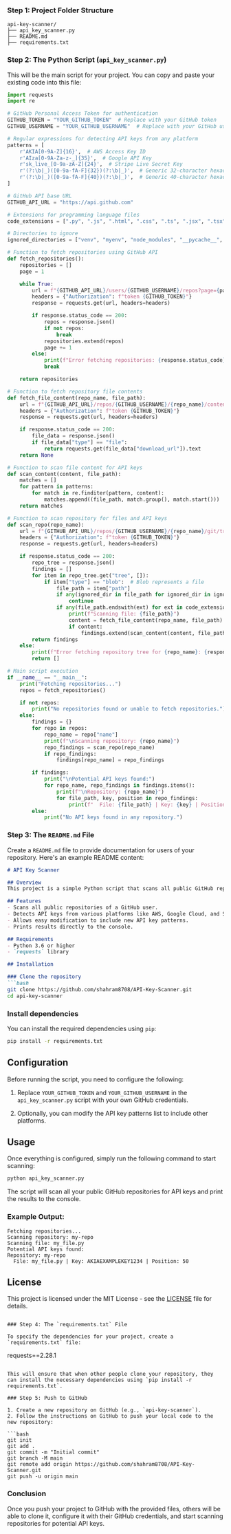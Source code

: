 ### Step 1: Project Folder Structure

```
api-key-scanner/
├── api_key_scanner.py  
├── README.md 
├── requirements.txt   
```

### Step 2: The Python Script (`api_key_scanner.py`)

This will be the main script for your project. You can copy and paste your existing code into this file:

```python
import requests
import re

# GitHub Personal Access Token for authentication
GITHUB_TOKEN = "YOUR_GITHUB_TOKEN"  # Replace with your GitHub token
GITHUB_USERNAME = "YOUR_GITHUB_USERNAME"  # Replace with your GitHub username

# Regular expressions for detecting API keys from any platform
patterns = [
    r'AKIA[0-9A-Z]{16}',  # AWS Access Key ID
    r'AIza[0-9A-Za-z-_]{35}',  # Google API Key
    r'sk_live_[0-9a-zA-Z]{24}',  # Stripe Live Secret Key
    r'(?:\b|_)([0-9a-fA-F]{32})(?:\b|_)',  # Generic 32-character hexadecimal
    r'(?:\b|_)([0-9a-fA-F]{40})(?:\b|_)',  # Generic 40-character hexadecimal
]

# GitHub API base URL
GITHUB_API_URL = "https://api.github.com"

# Extensions for programming language files
code_extensions = [".py", ".js", ".html", ".css", ".ts", ".jsx", ".tsx", ".java", ".c", ".cpp"]

# Directories to ignore
ignored_directories = ["venv", "myenv", "node_modules", "__pycache__", "site-packages", "dist", "build"]

# Function to fetch repositories using GitHub API
def fetch_repositories():
    repositories = []
    page = 1

    while True:
        url = f"{GITHUB_API_URL}/users/{GITHUB_USERNAME}/repos?page={page}&per_page=100"
        headers = {"Authorization": f"token {GITHUB_TOKEN}"}
        response = requests.get(url, headers=headers)

        if response.status_code == 200:
            repos = response.json()
            if not repos:
                break
            repositories.extend(repos)
            page += 1
        else:
            print(f"Error fetching repositories: {response.status_code} - {response.text}")
            break

    return repositories

# Function to fetch repository file contents
def fetch_file_content(repo_name, file_path):
    url = f"{GITHUB_API_URL}/repos/{GITHUB_USERNAME}/{repo_name}/contents/{file_path}"
    headers = {"Authorization": f"token {GITHUB_TOKEN}"}
    response = requests.get(url, headers=headers)

    if response.status_code == 200:
        file_data = response.json()
        if file_data["type"] == "file":
            return requests.get(file_data["download_url"]).text
    return None

# Function to scan file content for API keys
def scan_content(content, file_path):
    matches = []
    for pattern in patterns:
        for match in re.finditer(pattern, content):
            matches.append((file_path, match.group(), match.start()))
    return matches

# Function to scan repository for files and API keys
def scan_repo(repo_name):
    url = f"{GITHUB_API_URL}/repos/{GITHUB_USERNAME}/{repo_name}/git/trees/main?recursive=1"
    headers = {"Authorization": f"token {GITHUB_TOKEN}"}
    response = requests.get(url, headers=headers)

    if response.status_code == 200:
        repo_tree = response.json()
        findings = []
        for item in repo_tree.get("tree", []):
            if item["type"] == "blob":  # Blob represents a file
                file_path = item["path"]
                if any(ignored_dir in file_path for ignored_dir in ignored_directories):
                    continue
                if any(file_path.endswith(ext) for ext in code_extensions):
                    print(f"Scanning file: {file_path}")
                    content = fetch_file_content(repo_name, file_path)
                    if content:
                        findings.extend(scan_content(content, file_path))
        return findings
    else:
        print(f"Error fetching repository tree for {repo_name}: {response.status_code} - {response.text}")
        return []

# Main script execution
if __name__ == "__main__":
    print("Fetching repositories...")
    repos = fetch_repositories()

    if not repos:
        print("No repositories found or unable to fetch repositories.")
    else:
        findings = {}
        for repo in repos:
            repo_name = repo["name"]
            print(f"\nScanning repository: {repo_name}")
            repo_findings = scan_repo(repo_name)
            if repo_findings:
                findings[repo_name] = repo_findings

        if findings:
            print("\nPotential API keys found:")
            for repo_name, repo_findings in findings.items():
                print(f"\nRepository: {repo_name}")
                for file_path, key, position in repo_findings:
                    print(f"  File: {file_path} | Key: {key} | Position: {position}")
        else:
            print("No API keys found in any repository.")
```

### Step 3: The `README.md` File

Create a `README.md` file to provide documentation for users of your repository. Here's an example README content:

```markdown
# API Key Scanner

## Overview
This project is a simple Python script that scans all public GitHub repositories of a user for potential API keys. The script looks for common API key patterns such as AWS Access Keys, Google API Keys, Stripe Keys, and other generic API key formats.

## Features
- Scans all public repositories of a GitHub user.
- Detects API keys from various platforms like AWS, Google Cloud, and Stripe.
- Allows easy modification to include new API key patterns.
- Prints results directly to the console.

## Requirements
- Python 3.6 or higher
- `requests` library

## Installation

### Clone the repository
```bash
git clone https://github.com/shahram8708/API-Key-Scanner.git
cd api-key-scanner
```

### Install dependencies
You can install the required dependencies using `pip`:
```bash
pip install -r requirements.txt
```

## Configuration
Before running the script, you need to configure the following:

1. Replace `YOUR_GITHUB_TOKEN` and `YOUR_GITHUB_USERNAME` in the `api_key_scanner.py` script with your own GitHub credentials.

2. Optionally, you can modify the API key patterns list to include other platforms.

## Usage
Once everything is configured, simply run the following command to start scanning:

```bash
python api_key_scanner.py
```

The script will scan all your public GitHub repositories for API keys and print the results to the console.

### Example Output:
```
Fetching repositories...
Scanning repository: my-repo
Scanning file: my_file.py
Potential API keys found:
Repository: my-repo
  File: my_file.py | Key: AKIAEXAMPLEKEY1234 | Position: 50
```

## License
This project is licensed under the MIT License - see the [LICENSE](LICENSE) file for details.

```

### Step 4: The `requirements.txt` File

To specify the dependencies for your project, create a `requirements.txt` file:

```
requests==2.28.1
```

This will ensure that when other people clone your repository, they can install the necessary dependencies using `pip install -r requirements.txt`.

### Step 5: Push to GitHub

1. Create a new repository on GitHub (e.g., `api-key-scanner`).
2. Follow the instructions on GitHub to push your local code to the new repository:

```bash
git init
git add .
git commit -m "Initial commit"
git branch -M main
git remote add origin https://github.com/shahram8708/API-Key-Scanner.git
git push -u origin main
```

### Conclusion

Once you push your project to GitHub with the provided files, others will be able to clone it, configure it with their GitHub credentials, and start scanning repositories for potential API keys.
